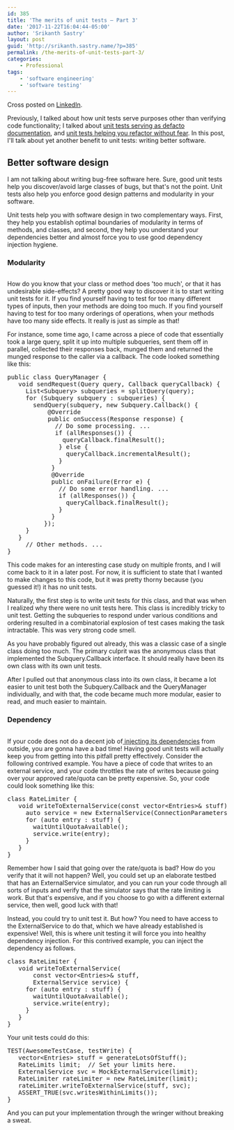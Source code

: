 ```yaml
---
id: 385
title: 'The merits of unit tests — Part 3'
date: '2017-11-22T16:04:44-05:00'
author: 'Srikanth Sastry'
layout: post
guid: 'http://srikanth.sastry.name/?p=385'
permalink: /the-merits-of-unit-tests-part-3/
categories:
    - Professional
tags:
    - 'software engineering'
    - 'software testing'
---
```


<!-- wp:paragraph {"backgroundColor":"pale-cyan-blue"} -->
<p class="has-background has-pale-cyan-blue-background-color">Cross posted on <a href="https://www.linkedin.com/pulse/merits-unit-tests-part-3-srikanth-sastry/">LinkedIn</a>.</p>
<!-- /wp:paragraph -->

<!-- wp:paragraph -->
<p>Previously, I talked about how unit tests serve purposes other than verifying code functionality; I talked about <a rel="noreferrer noopener" aria-label=" (opens in a new tab)" href="http://srikanth.sastry.name/merits-of-unit-tests-part-1/" target="_blank">unit tests serving as defacto documentation</a>, and <a href="http://srikanth.sastry.name/the-merits-of-unit-tests-part-2/" target="_blank" rel="noreferrer noopener" aria-label=" (opens in a new tab)">unit tests helping you refactor without fear</a>. In this post, I'll talk about yet another benefit to unit tests: writing better software.</p>
<!-- /wp:paragraph -->

<!-- wp:more -->
<!--more-->
<!-- /wp:more -->

<!-- wp:heading -->
<h2>Better software design</h2>
<!-- /wp:heading -->

<!-- wp:paragraph -->
<p>I am not talking about writing bug-free software here. Sure, good 
unit tests help you discover/avoid large classes of bugs, but that's not
 the point. Unit tests also help you enforce good design patterns and 
modularity in your software.</p>
<!-- /wp:paragraph -->

<!-- wp:paragraph -->
<p>Unit tests help you with software design in two complementary ways. 
First, they help you establish optimal boundaries of modularity in terms
 of methods, and classes, and second, they help you understand your 
dependencies better and almost force you to use good dependency 
injection hygiene.</p>
<!-- /wp:paragraph -->

<!-- wp:heading {"level":3} -->
<h3>Modularity</h3>
<!-- /wp:heading -->

<!-- wp:image {"id":386} -->
<figure class="wp-block-image"><img src="http://srikanth.sastry.name/wp-content/uploads/2019/01/0-2.jpg" alt="" class="wp-image-386"/></figure>
<!-- /wp:image -->

<!-- wp:paragraph -->
<p>How do you know that your class or method does 'too much', or that it
 has undesirable side-effects? A pretty good way to discover it is to 
start writing unit tests for it. If you find yourself having to test for
 too many different types of inputs, then your methods are doing too 
much. If you find yourself having to test for too many orderings of 
operations, when your methods have too many side effects. It really is 
just as simple as that!</p>
<!-- /wp:paragraph -->

<!-- wp:paragraph -->
<p>For instance, some time ago, I came across a piece of code that 
essentially took a large query, split it up into multiple subqueries, 
sent them off in parallel, collected their responses back, munged them 
and returned the munged response to the caller via a callback. The code 
looked something like this:</p>
<!-- /wp:paragraph -->

<!-- wp:preformatted -->
<pre class="wp-block-preformatted">public class QueryManager {<br>   void sendRequest(Query query, Callback queryCallback) {<br>     List&lt;Subquery> subqueries = splitQuery(query);<br>     for (Subquery subquery : subqueries) {<br>       sendQuery(subquery, new Subquery.Callback() {<br>           @Override<br>           public onSuccess(Response response) {<br>             // Do some processing. ...<br>             if (allResponses()) {<br>               queryCallback.finalResult();<br>              } else {<br>                queryCallback.incrementalResult();<br>              }<br>            }<br>            @Override<br>            public onFailure(Error e) {<br>              // Do some error handling. ... <br>              if (allResponses()) {<br>                queryCallback.finalResult();<br>              }<br>            }<br>          });<br>     }<br>   }<br>     // Other methods. ... <br>} </pre>
<!-- /wp:preformatted -->

<!-- wp:paragraph -->
<p>This code makes for an interesting case study on multiple fronts, and  I will come back to it in a later post. For now, it is sufficient to  state that I wanted to make changes to this code, but it was pretty  thorny because (you guessed it!) it has no unit tests.</p>
<!-- /wp:paragraph -->

<!-- wp:paragraph -->
<p>Naturally, the first step is to write unit tests for this class, and 
that was when I realized why there were no unit tests here. This class 
is incredibly tricky to unit test. Getting the subqueries to respond 
under various conditions and ordering resulted in a combinatorial 
explosion of test cases making the task intractable. This was very 
strong code smell.</p>
<!-- /wp:paragraph -->

<!-- wp:paragraph -->
<p>As you have probably figured out already, this was a classic case of a
 single class doing too much. The primary culprit was the anonymous 
class that implemented the Subquery.Callback interface. It should really
 have been its own class with its own unit tests.</p>
<!-- /wp:paragraph -->

<!-- wp:paragraph -->
<p>After I pulled out that anonymous class into its own class, it became
 a lot easier to unit test both the Subquery.Callback and the 
QueryManager individually, and with that, the code became much more 
modular, easier to read, and much easier to maintain.</p>
<!-- /wp:paragraph -->

<!-- wp:heading {"level":3} -->
<h3>Dependency</h3>
<!-- /wp:heading -->

<!-- wp:image {"id":387} -->
<figure class="wp-block-image"><img src="http://srikanth.sastry.name/wp-content/uploads/2019/01/0-3.jpg" alt="" class="wp-image-387"/></figure>
<!-- /wp:image -->

<!-- wp:paragraph -->
<p>If your code does not do a decent job of<a href="https://en.wikipedia.org/wiki/Dependency_injection" target="_blank" rel="noreferrer noopener"> injecting its dependencies</a>
 from outside, you are gonna have a bad time! Having good unit tests 
will actually keep you from getting into this pitfall pretty 
effectively. Consider the following contrived example. You have a piece 
of code that writes to an external service, and your code throttles the 
rate of writes because going over your approved rate/quota can be pretty
 expensive. So, your code could look something like this:</p>
<!-- /wp:paragraph -->

<!-- wp:preformatted -->
<pre class="wp-block-preformatted">class RateLimiter {<br>   void writeToExternalService(const vector&lt;Entries>&amp; stuff) {<br>     auto service = new ExternalService(ConnectionParameters foo);<br>     for (auto entry : stuff) {<br>       waitUntilQuotaAvailable();<br>       service.write(entry);<br>     }<br>   }<br>} </pre>
<!-- /wp:preformatted -->

<!-- wp:paragraph -->
<p>Remember how I said that going over the rate/quota is bad? How do you
 verify that it will not happen? Well, you could set up an elaborate 
testbed that has an ExternalService simulator, and you can run your code
 through all sorts of inputs and verify that the simulator says that the
 rate limiting is work. But that's expensive, and if you choose to go 
with a different external service, then well, good luck with that!</p>
<!-- /wp:paragraph -->

<!-- wp:paragraph -->
<p>Instead, you could try to unit test it. But how? You need to have 
access to the ExternalService to do that, which we have already 
established is expensive! Well, this is where unit testing it will force
 you into healthy dependency injection. For this contrived example, you 
can inject the dependency as follows.</p>
<!-- /wp:paragraph -->

<!-- wp:preformatted -->
<pre class="wp-block-preformatted">class RateLimiter {<br>   void writeToExternalService(<br>       const vector&lt;Entries>&amp; stuff, <br>       ExternalService service) {<br>     for (auto entry : stuff) {<br>       waitUntilQuotaAvailable();<br>       service.write(entry);<br>     }<br>   }<br>} </pre>
<!-- /wp:preformatted -->

<!-- wp:paragraph -->
<p>Your unit tests could do this:</p>
<!-- /wp:paragraph -->

<!-- wp:preformatted -->
<pre class="wp-block-preformatted">TEST(AwesomeTestCase, testWrite) {<br>   vector&lt;Entries> stuff = generateLotsOfStuff();<br>   RateLimits limit;  // Set your limits here.<br>   ExternalService svc = MockExternalService(limit);<br>   RateLimiter rateLimiter = new RateLimiter(limit); <br>   rateLimiter.writeToExternalService(stuff, svc);<br>   ASSERT_TRUE(svc.writesWithinLimits()); <br>} </pre>
<!-- /wp:preformatted -->

<!-- wp:paragraph -->
<p>And you can put your implementation through the wringer without breaking a sweat.</p>
<!-- /wp:paragraph -->